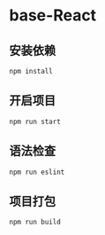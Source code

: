 # base-React

## 安装依赖

```
npm install
```

## 开启项目

```
npm run start
```

## 语法检查

```
npm run eslint
```

## 项目打包

```
npm run build
```
